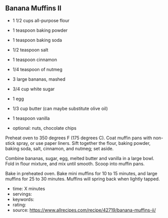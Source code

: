 Banana Muffins II
-----

- 1 1/2 cups all-purpose flour
- 1 teaspoon baking powder
- 1 teaspoon baking soda
- 1/2 teaspoon salt
- 1 teaspoon cinnamon
- 1/4 teaspoon of nutmeg

- 3 large bananas, mashed
- 3/4 cup white sugar
- 1 egg
- 1/3 cup butter (can maybe substitute olive oil)
- 1 teaspoon vanilla
- optional: nuts, chocolate chips

Preheat oven to 350 degrees F (175 degrees C). Coat muffin pans with non-stick spray, or use paper liners. Sift together the flour, baking powder, baking soda, salt, cinnamon, and nutmeg; set aside.

Combine bananas, sugar, egg, melted butter and vanilla in a large bowl. Fold in flour mixture, and mix until smooth. Scoop into muffin pans.

Bake in preheated oven. Bake mini muffins for 10 to 15 minutes, and large muffins for 25 to 30 minutes. Muffins will spring back when lightly tapped.

- time: X minutes
- servings: 
- keywords:
- rating:
- source: https://www.allrecipes.com/recipe/42719/banana-muffins-ii/
